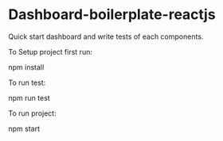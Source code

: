 # Dashboard-boilerplate-reactjs
Quick start dashboard and write tests of each components.

To Setup project first run: 

npm install

To run test:

npm run test

To run project:

npm start
